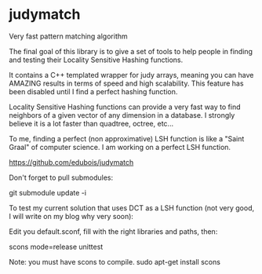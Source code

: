 judymatch
=========

Very fast pattern matching algorithm

The final goal of this library is to give a set of tools to help people in finding and testing their Locality Sensitive Hashing functions.

It contains a C++ templated wrapper for judy arrays, meaning you can have AMAZING results in terms of speed and high scalability. This feature has been disabled until I find a perfect hashing function.

Locality Sensitive Hashing functions can provide a very fast way to find neighbors of a given vector of any dimension in a database.
I strongly believe it is a lot faster than quadtree, octree, etc...

To me, finding a perfect (non approximative) LSH function is like a "Saint Graal" of computer science.
I am working on a perfect LSH function.

https://github.com/edubois/judymatch

Don't forget to pull submodules:

git submodule update -i

To test my current solution that uses DCT as a LSH function (not very good, I will write on my blog why very soon):

Edit you default.sconf, fill with the right libraries and paths, then:

scons mode=release unittest

Note: you must have scons to compile.
sudo apt-get install scons
